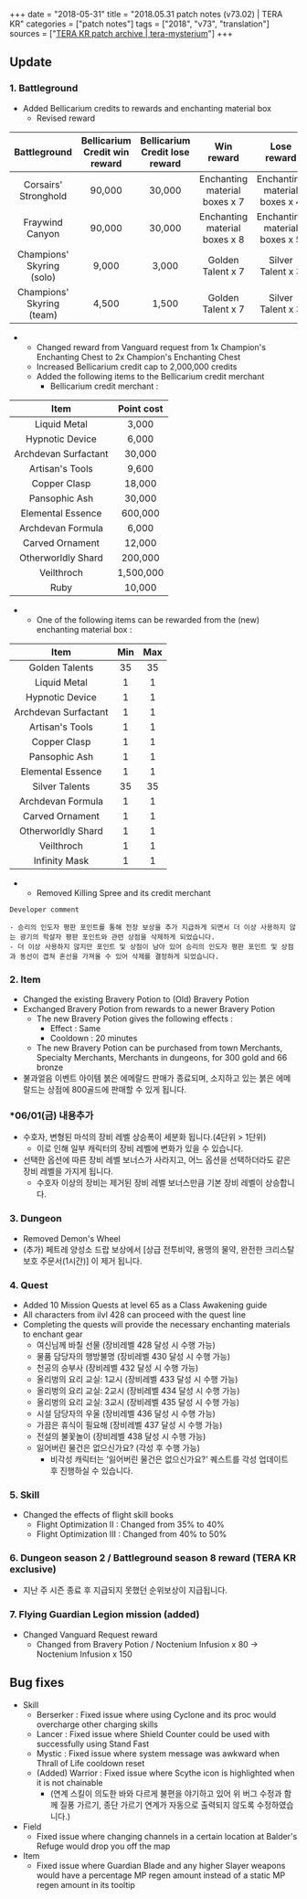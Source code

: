 +++
date = "2018-05-31"
title = "2018.05.31 patch notes (v73.02) | TERA KR"
categories = ["patch notes"]
tags = ["2018", "v73", "translation"]
sources = ["[TERA KR patch archive | tera-mysterium](/ko/patch/2018/v73-02)"]
+++

## Update

### **1.** Battleground
- Added Bellicarium credits to rewards and enchanting material box
  - Revised reward

|Battleground | Bellicarium Credit win reward | Bellicarium Credit lose reward | Win reward | Lose reward |
| :-: | :-: | :-: | :-: | :-: |
| Corsairs' Stronghold | 90,000 | 30,000 | Enchanting material boxes x 7 | Enchanting material boxes x 4 |
| Fraywind Canyon | 90,000 | 30,000 | Enchanting material boxes x 8 | Enchanting material boxes x 5 |
| Champions' Skyring (solo) | 9,000 | 3,000 | Golden Talent x 7 | Silver Talent x 3 | 
| Champions' Skyring (team) | 4,500 | 1,500 | Golden Talent x 7 | Silver Talent x 3 |

- 
  - Changed reward from Vanguard request from 1x Champion's Enchanting Chest to 2x Champion's Enchanting Chest
  - Increased Bellicarium credit cap to 2,000,000 credits
  - Added the following items to the Bellicarium credit merchant
    - Bellicarium credit merchant :

| Item | Point cost |
| :-: | :-: |
| Liquid Metal | 3,000 |
| Hypnotic Device | 6,000 |
| Archdevan Surfactant | 30,000 |
| Artisan's Tools | 9,600 |
| Copper Clasp | 18,000 |
| Pansophic Ash | 30,000 |
| Elemental Essence | 600,000 |
| Archdevan Formula | 6,000 |
| Carved Ornament | 12,000 |
| Otherworldly Shard | 200,000 |
| Veilthroch | 1,500,000 |
| Ruby | 10,000 |

- 
  - One of the following items can be rewarded from the (new) enchanting material box :

| Item | Min | Max |
| :-: | :-: | :-: |
| Golden Talents | 35 | 35 |
| Liquid Metal | 1 | 1 |
| Hypnotic Device | 1 | 1 |
| Archdevan Surfactant | 1 | 1 |
| Artisan's Tools | 1 | 1 |
| Copper Clasp | 1 | 1 |
| Pansophic Ash | 1 | 1 |
| Elemental Essence | 1 | 1 |
| Silver Talents | 35 | 35 |
| Archdevan Formula | 1 | 1 |
| Carved Ornament | 1 | 1 |
| Otherworldly Shard | 1 | 1 |
| Veilthroch | 1 | 1 |
| Infinity Mask | 1 | 1 |

- 
  - Removed Killing Spree and its credit merchant

```
Developer comment

- 승리의 인도자 평판 포인트를 통해 전장 보상을 추가 지급하게 되면서 더 이상 사용하지 않는 광기의 학살자 평판 포인트와 관련 상점을 삭제하게 되었습니다. 
- 더 이상 사용하지 않지만 포인트 및 상점이 남아 있어 승리의 인도자 평판 포인트 및 상점과 동선이 겹쳐 혼선을 가져올 수 있어 삭제를 결정하게 되었습니다.
```

### **2.** Item
- Changed the existing Bravery Potion to (Old) Bravery Potion
- Exchanged Bravery Potion from rewards to a newer Bravery Potion
  - The new Bravery Potion gives the following effects :
    - Effect : Same
    - Cooldown : 20 minutes
  - The new Bravery Potion can be purchased from town Merchants, Specialty Merchants, Merchants in dungeons, for 300 gold and 66 bronze
- 불과얼음 이벤트 아이템 붉은 에메랄드 판매가 종료되며, 소지하고 있는 붉은 에메랄드는 상점에 800골드에 판매할 수 있게 됩니다.

### *06/01(금) 내용추가
- 수호자, 변형된 마석의 장비 레벨 상승폭이 세분화 됩니다.(4단위 > 1단위)
  - 이로 인해 일부 캐릭터의 장비 레벨에 변화가 있을 수 있습니다.
- 선택한 옵션에 따른 장비 레벨 보너스가 사라지고, 어느 옵션을 선택하더라도 같은 장비 레벨을 가지게 됩니다.
  - 수호자 이상의 장비는 제거된 장비 레벨 보너스만큼 기본 장비 레벨이 상승합니다.

### **3.** Dungeon
- Removed Demon's Wheel
- (추가) 페트레 양성소 드랍 보상에서 [상급 전투비약, 용맹의 물약, 완전한 크리스탈 보호 주문서(1시간)] 이 제거 됩니다.

### **4.** Quest
- Added 10 Mission Quests at level 65 as a Class Awakening guide
- All characters from ilvl 428 can proceed with the quest line
- Completing the quests will provide the necessary enchanting materials to enchant gear
  - 여신님께 바칠 선물 (장비레벨 428 달성 시 수행 가능)
  - 물품 담당자의 행방불명 (장비레벨 430 달성 시 수행 가능)
  - 천공의 승부사 (장비레벨 432 달성 시 수행 가능)
  - 올리벙의 요리 교실: 1교시 (장비레벨 433 달성 시 수행 가능)
  - 올리벙의 요리 교실: 2교시 (장비레벨 434 달성 시 수행 가능)
  - 올리벙의 요리 교실: 3교시 (장비레벨 435 달성 시 수행 가능)
  - 시설 담당자의 우울 (장비레벨 436 달성 시 수행 가능)
  - 가끔은 휴식이 필요해 (장비레벨 437 달성 시 수행 가능)
  - 전설의 불꽃놀이 (장비레벨 438 달성 시 수행 가능)
  - 잃어버린 물건은 없으신가요? (각성 후 수행 가능)
    - 비각성 캐릭터는 '잃어버린 물건은 없으신가요?' 퀘스트를 각성 업데이트 후 진행하실 수 있습니다.

### **5.** Skill
- Changed the effects of flight skill books
  - Flight Optimization II : Changed from 35% to 40%
  - Flight Optimization III : Changed from 40% to 50%

### **6.** Dungeon season 2 / Battleground season 8 reward (TERA KR exclusive)
- 지난 주 시즌 종료 후 지급되지 못했던 순위보상이 지급됩니다.

### **7.** Flying Guardian Legion mission (added)
- Changed Vanguard Request reward
  -  Changed from Bravery Potion / Noctenium Infusion x 80 -> Noctenium Infusion x 150

## Bug fixes

- Skill
  - Berserker : Fixed issue where using Cyclone and its proc would overcharge other charging skills
  - Lancer : Fixed issue where Shield Counter could be used with successfully using Stand Fast
  - Mystic : Fixed issue where system message was awkward when Thrall of Life cooldown reset
  - (Added) Warrior : Fixed issue where Scythe icon is highlighted when it is not chainable
    - (연계 스킬이 의도한 바와 다르게 불편을 야기하고 있어 위 버그 수정과 함께 질풍 가르기, 종단 가르기 연계가 자동으로 출력되지 않도록 수정하였습니다.)
- Field
  - Fixed issue where changing channels in a certain location at Balder's Refuge would drop you off the map
- Item
  - Fixed issue where Guardian Blade and any higher Slayer weapons would have a percentage MP regen amount instead of a static MP regen amount in its tooltip
